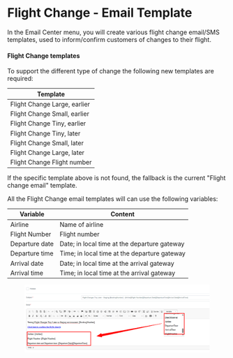 # Flight Change - Email Template

In the Email Center menu, you will create various flight change email/SMS templates, used to inform/confirm customers of changes to their flight.

#### Flight Change templates&#x20;

To support the different type of change the following new templates are required:

| Template                     |
| ---------------------------- |
| Flight Change Large, earlier |
| Flight Change Small, earlier |
| Flight Change Tiny, earlier  |
| Flight Change Tiny, later    |
| Flight Change Small, later   |
| Flight Change Large, later   |
| Flight Change Flight number  |

If the specific template above is not found, the fallback is the current "Flight change email" template.

All the Flight Change email templates will can use the following variables:

| Variable       | Content                                      |
| -------------- | -------------------------------------------- |
| Airline        | Name of airline                              |
| Flight Number  | Flight number                                |
| Departure date | Date; in local time at the departure gateway |
| Departure time | Time; in local time at the departure gateway |
| Arrival date   | Date; in local time at the arrival gateway   |
| Arrival time   | Time; in local time at the arrival gateway   |

<figure><img src="../.gitbook/assets/image (3) (1) (1) (1) (1) (1) (1) (1) (1).png" alt=""><figcaption></figcaption></figure>
